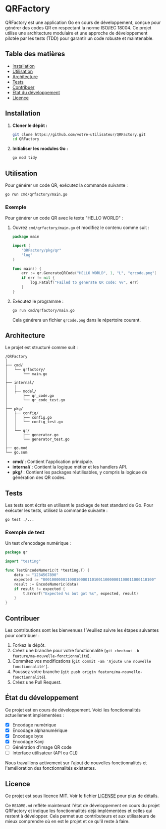 # QRFactory

QRFactory est une application Go en cours de développement, conçue pour générer des codes QR en respectant la norme ISO/IEC 18004. Ce projet utilise une architecture modulaire et une approche de développement pilotée par les tests (TDD) pour garantir un code robuste et maintenable.

## Table des matières

- [Installation](#installation)
- [Utilisation](#utilisation)
- [Architecture](#architecture)
- [Tests](#tests)
- [Contribuer](#contribuer)
- [État du développement](#état-du-développement)
- [Licence](#licence)

## Installation

1. **Cloner le dépôt :**

   ```sh
   git clone https://github.com/votre-utilisateur/QRFactory.git
   cd QRFactory
   ```

2. **Initialiser les modules Go :**

   ```sh
   go mod tidy
   ```

## Utilisation

Pour générer un code QR, exécutez la commande suivante :

```sh
go run cmd/qrfactory/main.go
```

### Exemple

Pour générer un code QR avec le texte "HELLO WORLD" :

1. Ouvrez `cmd/qrfactory/main.go` et modifiez le contenu comme suit :

    ```go
    package main

    import (
        "QRFactory/pkg/qr"
        "log"
    )

    func main() {
        err := qr.GenerateQRCode("HELLO WORLD", 1, "L", "qrcode.png")
        if err != nil {
            log.Fatalf("Failed to generate QR code: %v", err)
        }
    }
    ```

2. Exécutez le programme :

    ```sh
    go run cmd/qrfactory/main.go
    ```

    Cela générera un fichier `qrcode.png` dans le répertoire courant.

## Architecture

Le projet est structuré comme suit :

```
/QRFactory
│
├── cmd/
│   └── qrfactory/
│       └── main.go
│
├── internal/
│   │
│   ├── model/
│       ├── qr_code.go
│       └── qr_code_test.go
│
├── pkg/
│   ├── config/
│   │   ├── config.go
│   │   └── config_test.go
│   │
│   └── qr/
│       ├── generator.go
│       └── generator_test.go
│
├── go.mod
└── go.sum
```

- **cmd/** : Contient l'application principale.
- **internal/** : Contient la logique métier et les handlers API.
- **pkg/** : Contient les packages réutilisables, y compris la logique de génération des QR codes.

## Tests

Les tests sont écrits en utilisant le package de test standard de Go. Pour exécuter les tests, utilisez la commande suivante :

```sh
go test ./...
```

### Exemple de test

Un test d'encodage numérique :

```go
package qr

import "testing"

func TestEncodeNumeric(t *testing.T) {
    data := "1234567890"
    expected := "00010000001100010000110100110000001100011000110100"
    result := EncodeNumeric(data)
    if result != expected {
        t.Errorf("Expected %s but got %s", expected, result)
    }
}
```

## Contribuer

Les contributions sont les bienvenues ! Veuillez suivre les étapes suivantes pour contribuer :

1. Forkez le dépôt.
2. Créez une branche pour votre fonctionnalité (`git checkout -b feature/ma-nouvelle-fonctionnalité`).
3. Commitez vos modifications (`git commit -am 'Ajoute une nouvelle fonctionnalité'`).
4. Poussez votre branche (`git push origin feature/ma-nouvelle-fonctionnalité`).
5. Créez une Pull Request.

## État du développement

Ce projet est en cours de développement. Voici les fonctionnalités actuellement implémentées :

- [x] Encodage numérique
- [x] Encodage alphanumérique
- [x] Encodage byte
- [x] Encodage Kanji
- [ ] Génération d'image QR code
- [ ] Interface utilisateur (API ou CLI)

Nous travaillons activement sur l'ajout de nouvelles fonctionnalités et l'amélioration des fonctionnalités existantes.

## Licence

Ce projet est sous licence MIT. Voir le fichier [LICENSE](LICENSE) pour plus de détails.

Ce `README.md` reflète maintenant l'état de développement en cours du projet QRFactory et indique les fonctionnalités déjà implémentées et celles qui restent à développer.
Cela permet aux contributeurs et aux utilisateurs de mieux comprendre où en est le projet et ce qu'il reste à faire.
